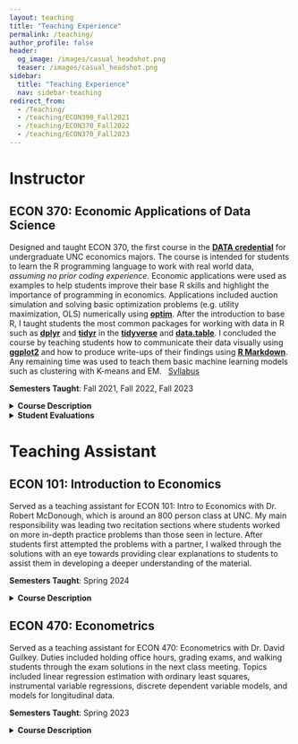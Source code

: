 ```yaml
---
layout: teaching
title: "Teaching Experience"
permalink: /teaching/
author_profile: false
header:
  og_image: /images/casual_headshot.png
  teaser: /images/casual_headshot.png
sidebar:
  title: "Teaching Experience"
  nav: sidebar-teaching
redirect_from: 
  - /Teaching/
  - /teaching/ECON390_Fall2021
  - /teaching/ECON370_Fall2022
  - /teaching/ECON370_Fall2023
---
```


# Instructor

## ECON 370: Economic Applications of Data Science 

Designed and taught ECON 370, the first course in the [**DATA credential**](https://econ.unc.edu/undergraduate/data-science-credential/) for undergraduate UNC economics majors. The course is intended for students to learn the R programming language to work with real world data, *assuming no prior coding experience.* Economic applications were used as examples to help students improve their base R skills and highlight the importance of programming in economics. Applications included auction simulation and solving basic optimization problems (e.g. utility maximization, OLS) numerically using [**optim**](https://stat.ethz.ch/R-manual/R-devel/library/stats/html/optim.html). After the introduction to base R, I taught students the most common packages for working with data in R such as [**dplyr**](https://dplyr.tidyverse.org) and [**tidyr**](https://tidyr.tidyverse.org) in the [**tidyverse**](https://www.tidyverse.org) and [**data.table**](https://cran.r-project.org/web/packages/data.table/vignettes/datatable-intro.html). I concluded the course by teaching students how to communicate their data visually using [**ggplot2**](https://ggplot2.tidyverse.org) and how to produce write-ups of their findings using [**R Markdown**](https://rmarkdown.rstudio.com). Any remaining time was used to teach them basic machine learning models such as clustering with K-means and EM. &nbsp; <a href="http://alexmarsh.io/files/ECON370_Syllabus_Fall2023.pdf" class="btn btn--primary btn--small btn--half">Syllabus</a> 

**Semesters Taught**: Fall 2021, Fall 2022, Fall 2023

<details>
<summary><strong>Course Description</strong></summary>
<blockquote>  
ECON 370 is intended to provide a broad-based introduction to numerical and data-science methods commonly used in economics. The course will first introduce students to the R programming language, assuming no prior experience.  Subsequent lectures will provide students an opportunity to apply this knowledge on real-world data to achieve an economic objective.  The methods used in these applications will include (but are not limited to): collecting, cleaning, merging, processing, and visualizing data, descriptive analysis, optimization, and supervised/unsupervised statistical learning. In addition, the course has an experiential component that connects students with industry leaders in economic applications of data-science through a series of on-campus events. 
</blockquote>
</details>


<details>
<summary><strong>Student Evaluations</strong></summary>
<div class="quote__container">
  
  <!-- First Quote -->
  <div class="quote__minipage">
    <center style="margin-bottom: 0.25em;"> <a href="http://alexmarsh.io/files/ECON390_Fall2021_Evals.pdf" class="btn btn--primary btn--half">Fall 2021</a></center>
    <center><strong> Overall Mean: 4/5 </strong> </center>
    <blockquote>
    	"Alex did a great job of teaching coding and the assignments were manageable and informative."
  
    <cite> Fall 2021 Student</cite>
    </blockquote>
    
    <blockquote>
    	"Incredibly nice human being who obviously wanted to help us in any way possible. A very good lecturer and was entertaining from the student side."
  
    <cite> Fall 2021 Student</cite>
    </blockquote>
    
  </div>
  <div class="quote__minipage">
    <center style="margin-bottom: 0.25em;"> <a href="http://alexmarsh.io/files/ECON370_Fall2022_Evals.pdf" class="btn btn--primary btn--half">Fall 2022</a> </center>
        <center><strong> Overall Mean: 4.08/5 </strong>    </center>
    <blockquote>
    	"Super accessible and very kind! It was apparent that he cared a lot about the class material and went out of his way to be helpful to students."
  
    <cite> Fall 2022 Student</cite>
    </blockquote>
  </div>
  <div class="quote__minipage">
  	<center style="margin-bottom: 0.25em;"><a href="http://alexmarsh.io/files/ECON370_Fall2023_Evals.pdf" class="btn btn--primary btn--half">Fall 2023</a></center>
  	    <center><strong> Overall Mean: 4.44/5 </strong></center>
    <blockquote>
    	"He provided plenty of time in class to answer questions and consistently held office hours that were very helpful. Showing us real time in R what he was doing was also very helpful."
    	
    <cite> Fall 2023 Student</cite>
    </blockquote>
  </div>
</div>
</details>



# Teaching Assistant
## ECON 101: Introduction to Economics
 
 Served as a teaching assistant for ECON 101: Intro to Economics with Dr. Robert McDonough, which is around an 800 person class at UNC. My main responsibility was leading two recitation sections where students worked on more in-depth practice problems than those seen in lecture. After students first attempted the problems with a partner, I walked through the solutions with an eye towards providing clear explanations to students to assist them in developing a deeper understanding of the material. 
  
 **Semesters Taught**: Spring 2024
  
<details>
<summary><strong>Course Description</strong></summary>
<blockquote>  
 ECON 101 is an introductory course in microeconomics and macroeconomics. In this course students are introduced to the basic theory and models that economists use to analyze the world. The concepts introduced include comparative advantage and the gains from trade; supply, demand, and the market system; the theory of the firm; market failures; national income and its determination; inflation and unemployment; economic growth, and monetary and fiscal policy. 
</blockquote>
</details>
 


## ECON 470: Econometrics

Served as a teaching assistant for ECON 470: Econometrics with Dr. David Guilkey. Duties included holding office hours, grading exams, and walking students through the exam solutions in the next class meeting. Topics included linear regression estimation with ordinary least squares, instrumental variable regressions, discrete dependent variable models, and models for longitudinal data. 

**Semesters Taught**: Spring 2023

<details>
<summary><strong>Course Description</strong></summary>
<blockquote>  
Econometrics is the application of statistical methods and economic theory to the problem of identifying, estimating, and testing economic models. This course covers concepts and methods used in empirical economic research. Topics include the classical single-equation regression model, multiple regression models, discrete and categorical dependent variables, instrumental variables and longitudinal data. Students will learn the theory and assumptions behind each of the estimation methods so that they can determine the appropriate method for any particular analysis. In the lectures, there will be many empirical examples using a wide variety of data sets that are either cross sectional or longitudinal.
</blockquote>
</details>
